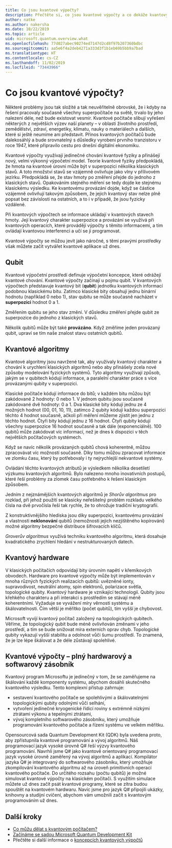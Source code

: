 ```yaml
---
title: Co jsou kvantové výpočty?
description: Přečtěte si, co jsou kvantové výpočty a co dokáže kvantový počítač
author: natke
ms.author: nakersha
ms.date: 10/22/2019
ms.topic: article
uid: microsoft.quantum.overview.what
ms.openlocfilehash: 77d027abec90274ed7147d2cd8f97b207360bdbc
ms.sourcegitcommit: aa5e6f4a2deb4271a333d3f1b1eb69b5bb9a7bad
ms.translationtype: HT
ms.contentlocale: cs-CZ
ms.lasthandoff: 11/02/2019
ms.locfileid: "73443966"
---
```

# <a name="what-is-quantum-computing"></a>Co jsou kvantové výpočty?

Některé problémy jsou tak složité a tak neuvěřitelně obrovské, že i kdyby na řešení pracovaly současně všechny superpočítače na světě, trvalo by jeho nalezení déle, než bude existovat vesmír. Kvantové počítače slibují vyřešení některých z největších výzev naší planety – v oblasti životního prostředí, zemědělství, zdraví, energetiky, klimatu, nauky o materiálech a dalších, které si ještě neumíme ani představit. Přínos kvantových počítačů bude dalekosáhlý a bude srovnatelný s důsledky vyrobení prvního tranzistoru v roce 1947, které připravilo cestu pro dnešní digitální ekonomiku.

Kvantové výpočty využívají jedinečné chování kvantové fyziky a přinášejí nový, velmi výkonný výpočetní model. Teorie kvantové fyziky předpokládá, že hmota na kvantové úrovni může být v superpozici několika klasických stavů. A toto množství stavů se vzájemně ovlivňuje jako vlny v přílivovém jezírku.  Předpokládá se, že stav hmoty po změření přejde do jednoho z klasických stavů. Opakováním stejného měření se tedy dojde ke stejnému klasickému výsledku.  Ke kvantovému provázání dojde, když se částice vzájemně ovlivňují takovým způsobem, že jejich kvantový stav nelze plně popsat bez závislosti na ostatních, a to i v případě, že jsou fyzicky vzdálené.  

Při kvantových výpočtech se informace ukládají v kvantových stavech hmoty. Její kvantový charakter superpozice a provázání se využívá při kvantových operacích, které provádějí výpočty s těmito informacemi, a tím ovládají kvantovou interferenci a učí se ji programovat.

Kvantové výpočty se můžou jevit jako náročné, s těmi pravými prostředky však můžete začít vytvářet kvantové aplikace už dnes.

## <a name="the-qubit"></a>Qubit

Kvantové výpočetní prostředí definuje výpočetní koncepce, které odrážejí kvantové chování.  Kvantové výpočty začínají u pojmu qubit.  V kvantových výpočtech představuje kvantový bit (**qubit**) jednotku kvantových informací podobnou klasickému bitu. Zatímco klasické bity obsahují jednu binární hodnotu (například 0 nebo 1), stav qubitu se může současně nacházet v **superpozici** hodnot 0 a 1.  

Změřením qubitu se jeho stav změní. V důsledku změření přejde qubit ze superpozice do jednoho z klasických stavů.  

Několik qubitů může být také **provázáno**. Když změříme jeden provázaný qubit, upraví se tím naše znalost stavu ostatních qubitů.

## <a name="quantum-algorithms"></a>Kvantové algoritmy

Kvantové algoritmy jsou navržené tak, aby využívaly kvantový charakter a chování k urychlení klasických algoritmů nebo aby přinášely zcela nové způsoby modelování fyzických systémů.  Tyto algoritmy využívají způsob, jakým se v qubitech kódují informace, a paralelní charakter práce s více provázanými qubity v superpozici.  

Klasické počítače kódují informace do bitů; v každém bitu můžou být zakódované 2 hodnoty: 0 nebo 1.  V jednom qubitu jsou současně zakódované dvě hodnoty: 0 a 1.  Dva klasické bity kódují jednu ze 4 možných hodnot (00, 01, 10, 11), zatímco 2 qubity kódují každou superpozici těchto 4 hodnot současně, ačkoli při měření můžeme zjistit jen jednu z těchto hodnot.  Čtyři bity kódují jednu z 16 hodnot.  Čtyři qubity kódují všechny superpozice 16 hodnot současně a tak dále (exponenciálně).  100 qubitů může zakódovat víc informací, než je dnes k dispozici v těch největších počítačových systémech.  

Když se navíc několik provázaných qubitů chová koherentně, můžou zpracovávat víc možností současně. Díky tomu můžou zpracovat informace ve zlomku času, který by potřebovaly i ty nejrychlejší nekvantové systémy.

Ovládání těchto kvantových atributů je výsledkem několika desetiletí výzkumu kvantových algoritmů. Bylo nalezeno mnoho inovativních postupů, které řeší problémy za zlomek času potřebného k řešení klasickým způsobem.  

Jedním z nejznámějších kvantových algoritmů je _Shorův algoritmus_ pro rozklad, při jehož použití se klasicky neřešitelný problém rozkladu velkého čísla na dvě prvočísla řeší tak rychle, že to ohrožuje tradiční kryptografii.

Z konstruktivnějšího hlediska jsou díky superpozici, kvantovému provázání a vlastnosti **neklonování** qubitů (nemožnosti jejich nezjištěného kopírování) možné algoritmy bezpečné distribuce šifrovacích klíčů.

_Groverův algoritmus_ využívá techniku kvantového algoritmu, která dosahuje kvadratického zrychlení hledání v nestrukturovaných datech.


## <a name="quantum-hardware"></a>Kvantový hardware

V klasických počítačích odpovídají bity úrovním napětí v křemíkových obvodech. Hardware pro kvantové výpočty může být implementován v mnoha různých fyzických realizacích qubitů: uvězněné ionty, supravodivost, neutrální atomy, spin elektronů, polarizace světla, topologické qubity. Kvantový hardware je vznikající technologií. Qubity jsou křehkého charakteru a při interakci s prostředím se stávají méně koherentními. Vyžaduje se vyvážení míry věrnosti systému a škálovatelnosti. Čím větší je měřítko (počet qubitů), tím vyšší je chybovost.

Microsoft vyvíjí kvantový počítač založený na topologických qubitech. Věříme, že topologický qubit bude méně ovlivňován změnami v jeho prostředí, a tím se bude snižovat míra externích oprav chyb. Topologické qubity vykazují vyšší stabilitu a odolnost vůči šumu prostředí. To znamená, že je lze lépe škálovat a že déle zůstávají spolehlivé.

## <a name="quantum-computing--a-full-hardware-and-software-stack"></a>Kvantové výpočty – plný hardwarový a softwarový zásobník 

Kvantový program Microsoftu je jedinečný v tom, že se zaměřujeme na škálování každé komponenty systému, abychom dosáhli skutečného kvantového výsledku. Tento komplexní přístup zahrnuje: 
* sestavení kvantového počítače se spolehlivými a škálovatelnými topologickými qubity odolnými vůči selhání, 
* vytvoření jedinečné kryogenické řídicí roviny s extrémně nízkými ztrátami výkonu a tepelnými ztrátami, 
* vývoj kompletního softwarového zásobníku, který umožňuje programování kvantového počítače a řízení systému ve velkém měřítku. 

Opensourcová sada Quantum Development Kit (QDK) byla uvedena proto, aby zpřístupnila kvantové programování a vývoj algoritmů. Náš programovací jazyk vysoké úrovně Q# řeší výzvy kvantového programování.  Navrhli jsme Q# jako kvantově orientovaný programovací jazyk vysoké úrovně zaměřený na vývoj algoritmů a aplikací. Kompilátor jazyka Q# je integrovaný do softwarového zásobníku, který umožňuje zkompilování kvantového algoritmu až na úroveň primitivních operací kvantového počítače.  Do určitého rozsahu (počtu qubitů) je možné simulovat kvantové výpočty na klasickém počítači. S využitím simulace můžete už dnes začít psát kvantové programy, které se zítra budou spouštět na kvantovém hardwaru.  Navíc jsme pro jazyk Q# připojili ukázky, knihovny a studijní cvičení, abychom vám umožnili začít s kvantovým programováním už dnes. 

## <a name="next-steps"></a>Další kroky

* [Co můžu dělat s kvantovým počítačem?](xref:microsoft.quantum.overview.computers)
* [Začínáme se sadou Microsoft Quantum Development Kit](xref:microsoft.quantum.welcome)
* Přečtěte si další informace o [koncepcích kvantových výpočtů](xref:microsoft.quantum.concepts.intro)
